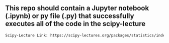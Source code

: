 ## This repo should contain a Jupyter notebook (.ipynb) or py file (.py) that successfully executes all of the code in the scipy-lecture
```sh 
Scipy-Lecture Link: https://scipy-lectures.org/packages/statistics/index.html
```